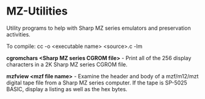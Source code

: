 # MZ-Utilities
Utility programs to help with Sharp MZ series emulators and preservation activities.

To compile: cc -o \<executable name\> \<source\>.c -lm

**cgromchars \<Sharp MZ series CGROM file\>** - Print all of the 256 display characters in a 2K Sharp MZ series CGROM file.

**mzfview \<mzf file name\>** - Examine the header and body of a mzf/m12/mzt digital tape file from a Sharp MZ series computer. If the tape is SP-5025 BASIC, display a listing as well as the hex bytes.
